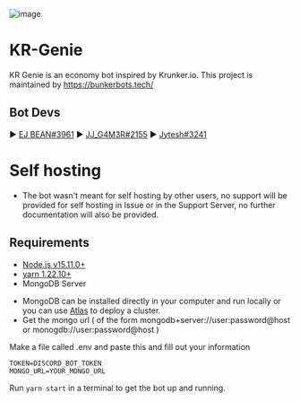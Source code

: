 ![image](https://user-images.githubusercontent.com/64283902/118817039-6c9f0000-b8d0-11eb-9a31-872542d0d51e.png)
# KR-Genie

KR Genie is an economy bot inspired by Krunker.io. This project is maintained by https://bunkerbots.tech/

## Bot Devs
► [EJ BEAN#3961](https://github.com/EJBEAN2op)
► [JJ_G4M3R#2155](https://github.com/JJ-G4M3R)
► [Jytesh#3241](https://github.com/Jytesh)

# Self hosting
- The bot wasn't meant for self hosting by other users, no support will be provided for self hosting in Issue or in the Support Server, no further documentation will also be provided.

## Requirements
- [Node.js v15.11.0+](https://github.com/nvm-sh/nvm)
- [yarn 1.22.10+](https://classic.yarnpkg.com/en/docs/install/#debian-stable)
- MongoDB Server

* MongoDB can be installed directly in your computer and run locally or you can use [Atlas](https://codeforgeek.com/mongodb-atlas-node-js/) to deploy a cluster.
* Get the mongo url ( of the form mongodb+server://user:password@host or monogdb://user:password@host )

Make a file called .env and paste this and fill out your information
```
TOKEN=DISCORD_BOT_TOKEN
MONGO_URL=YOUR_MONGO_URL
```
Run `yarn start` in a terminal to get the bot up and running.
